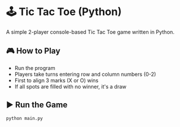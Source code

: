 # 🕹️ Tic Tac Toe (Python)

A simple 2-player console-based Tic Tac Toe game written in Python.

## 🎮 How to Play

- Run the program
- Players take turns entering row and column numbers (0-2)
- First to align 3 marks (X or O) wins
- If all spots are filled with no winner, it's a draw

## ▶️ Run the Game

```bash
python main.py
